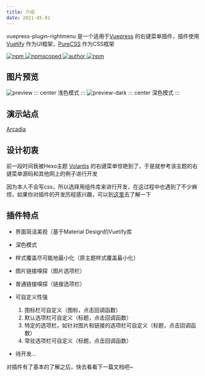 ```yaml
---
title: 介绍
date: 2021-05-01
---
```

vuepress-plugin-rightmenu 是一个适用于[Vuepress](https://v1.vuepress.vuejs.org/zh/) 的右键菜单插件，插件使用 [Vuetify](https://github.com/vuetifyjs/vuetify) 作为UI框架，[PureCSS](https://github.com/pure-css/pure) 作为CSS框架

<span>
<a href="https://npmjs.com/package/@zolyn/vuepress-plugin-rightmenu" target="_blank">
<img alt="npm" src="https://img.shields.io/npm/v/@zolyn/vuepress-plugin-rightmenu?style=flat-square"/>
</a>
<a href="https://npmjs.com/package/@zolyn/vuepress-plugin-rightmenu" target="_blank">
<img alt="npmscoped" src="https://img.shields.io/npm/dw/@zolyn/vuepress-plugin-rightmenu?style=flat-square"/>
</a>
<a href="https://github.com/Zolyn" target="_blank">
<img alt="author" src="https://img.shields.io/badge/author-Zorin-9cf?style=flat-square&logo=github"/>
</a>
<a href="https://github.com/Zolyn/vuepress-plugin-rightmenu" target="_blank">
<img alt="npm" src="https://img.shields.io/github/license/Zolyn/vuepress-plugin-rightmenu?style=flat-square"/>
</a>
</span>

## 图片预览
![preview](https://cdn.jsdelivr.net/gh/Zolyn/StaticFiles@2021.5.1-release.0/vuepress/images/rightmenu/preview.png)
::: center
浅色模式
:::
![preview-dark](https://cdn.jsdelivr.net/gh/Zolyn/StaticFiles@2021.5.1-release.0/vuepress/images/rightmenu/preview-dark.png)
::: center
深色模式
:::

## 演示站点
[Arcadia](https://blog.zorinchan.icu)

## 设计初衷
前一段时间我被Hexo主题 [Volantis](https://github.com/volantis-x/hexo-theme-volantis) 的右键菜单惊艳到了，于是就参考该主题的右键菜单源码和其他网上的例子进行开发

因为本人不会写css，所以选择用组件库来进行开发，在这过程中也遇到了不少麻烦，如果你对插件的开发历程感兴趣，可以到[这里]()去了解一下

## 插件特点
- 界面简洁美观（基于Material Design的Vuetify库
- 深色模式
- 样式覆盖尽可能地最小化（原主题样式覆盖最小化）
- 图片链接嗅探（图片选项栏）
- 普通链接嗅探（链接选项栏）
- 可自定义性强
    1. 图标栏可自定义（图标，点击回调函数）
    2. 默认选项栏可自定义（标题，点击回调函数）
    3. 特定的选项栏，如针对图片和链接的选项栏可自定义（标题，点击回调函数）
    4. 常驻选项栏可自定义（标题，点击回调函数）

- 待开发...

对插件有了基本的了解之后，快去看看下一篇文档吧~
